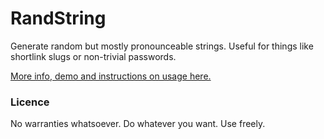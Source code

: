# RandString

Generate random but mostly pronounceable strings. Useful for things like shortlink slugs or non-trivial passwords.

[More info, demo and instructions on usage here.][0]

### Licence

No warranties whatsoever. Do whatever you want. Use freely.

[0]: http://druchan.com/rndstring/demo/index.html